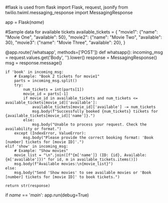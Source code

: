 #flask is used
from flask import Flask, request, jsonify
from twilio.twiml.messaging_response import MessagingResponse

app = Flask(_name_)

#Sample data for available tickets
available_tickets = {
    "movie1": {"name": "Movie One", "available": 50},
    "movie2": {"name": "Movie Two", "available": 30},
    "movie3": {"name": "Movie Three", "available": 20},
}

@app.route('/whatsapp', methods=['POST'])
def whatsapp():
    incoming_msg = request.values.get('Body', '').lower()
    response = MessagingResponse()
    msg = response.message()

    if 'book' in incoming_msg:
        # Example: "Book 2 tickets for movie1"
        parts = incoming_msg.split()
        try:
            num_tickets = int(parts[1])
            movie_id = parts[-1]
            if movie_id in available_tickets and num_tickets <= available_tickets[movie_id]['available']:
                available_tickets[movie_id]['available'] -= num_tickets
                msg.body(f"Successfully booked {num_tickets} tickets for {available_tickets[movie_id]['name']}.")
            else:
                msg.body("Unable to process your request. Check the availability or format.")
        except (IndexError, ValueError):
            msg.body("Please provide the correct booking format: 'Book [number] tickets for [movie ID]'.")
    elif 'show' in incoming_msg:
        # Example: "Show movies"
        movie_list = "\n".join([f"{m['name']} (ID: {id}, Available: {m['available']})" for id, m in available_tickets.items()])
        msg.body(f"Available movies:\n{movie_list}")
    else:
        msg.body("Send 'Show movies' to see available movies or 'Book [number] tickets for [movie ID]' to book tickets.")

    return str(response)

if _name_ == '_main_':
    app.run(debug=True)
